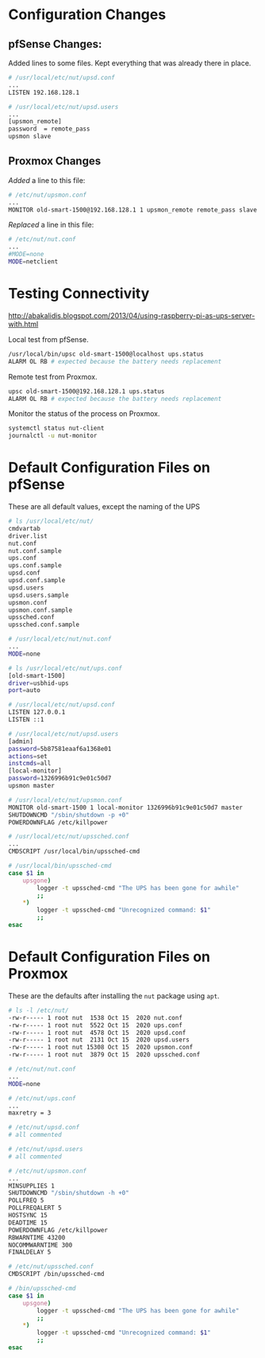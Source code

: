 
# Configuration Changes
## pfSense Changes:
Added lines to some files. Kept everything that was already there in place.
```sh
# /usr/local/etc/nut/upsd.conf
...
LISTEN 192.168.128.1
```
```sh
# /usr/local/etc/nut/upsd.users
...
[upsmon_remote]
password  = remote_pass
upsmon slave
```

## Proxmox Changes
*Added* a line to this file:
```sh
# /etc/nut/upsmon.conf
...
MONITOR old-smart-1500@192.168.128.1 1 upsmon_remote remote_pass slave
```
*Replaced* a line in this file:
```sh
# /etc/nut/nut.conf
...
#MODE=none
MODE=netclient
```

# Testing Connectivity
http://abakalidis.blogspot.com/2013/04/using-raspberry-pi-as-ups-server-with.html

Local test from pfSense.
```sh
/usr/local/bin/upsc old-smart-1500@localhost ups.status
ALARM OL RB # expected because the battery needs replacement
```
Remote test from Proxmox.
```sh
upsc old-smart-1500@192.168.128.1 ups.status
ALARM OL RB # expected because the battery needs replacement
```
Monitor the status of the process on Proxmox.
```sh
systemctl status nut-client
journalctl -u nut-monitor
```
# Default Configuration Files on pfSense
These are all default values, except the naming of the UPS
```sh
# ls /usr/local/etc/nut/
cmdvartab
driver.list
nut.conf
nut.conf.sample
ups.conf
ups.conf.sample
upsd.conf
upsd.conf.sample
upsd.users
upsd.users.sample
upsmon.conf
upsmon.conf.sample
upssched.conf
upssched.conf.sample
```
```sh
# /usr/local/etc/nut/nut.conf
...
MODE=none
```
```sh
# ls /usr/local/etc/nut/ups.conf
[old-smart-1500]
driver=usbhid-ups
port=auto
```
```sh
# /usr/local/etc/nut/upsd.conf
LISTEN 127.0.0.1
LISTEN ::1
```
```sh
# /usr/local/etc/nut/upsd.users
[admin]
password=5b87581eaaf6a1368e01
actions=set
instcmds=all
[local-monitor]
password=1326996b91c9e01c50d7
upsmon master
```
```sh
# /usr/local/etc/nut/upsmon.conf
MONITOR old-smart-1500 1 local-monitor 1326996b91c9e01c50d7 master
SHUTDOWNCMD "/sbin/shutdown -p +0"
POWERDOWNFLAG /etc/killpower
```
```sh
# /usr/local/etc/nut/upssched.conf
...
CMDSCRIPT /usr/local/bin/upssched-cmd
```
```sh
# /usr/local/bin/upssched-cmd
case $1 in
	upsgone)
		logger -t upssched-cmd "The UPS has been gone for awhile"
		;;
	*)
		logger -t upssched-cmd "Unrecognized command: $1"
		;;
esac
```
# Default Configuration Files on Proxmox
These are the defaults after installing the `nut` package using `apt`.
```sh
# ls -l /etc/nut/
-rw-r----- 1 root nut  1538 Oct 15  2020 nut.conf
-rw-r----- 1 root nut  5522 Oct 15  2020 ups.conf
-rw-r----- 1 root nut  4578 Oct 15  2020 upsd.conf
-rw-r----- 1 root nut  2131 Oct 15  2020 upsd.users
-rw-r----- 1 root nut 15308 Oct 15  2020 upsmon.conf
-rw-r----- 1 root nut  3879 Oct 15  2020 upssched.conf
```
```sh
# /etc/nut/nut.conf
...
MODE=none
```
```sh
# /etc/nut/ups.conf
...
maxretry = 3
```
```sh
# /etc/nut/upsd.conf
# all commented
```
```sh
# /etc/nut/upsd.users
# all commented
```
```sh
# /etc/nut/upsmon.conf
...
MINSUPPLIES 1
SHUTDOWNCMD "/sbin/shutdown -h +0"
POLLFREQ 5
POLLFREQALERT 5
HOSTSYNC 15
DEADTIME 15
POWERDOWNFLAG /etc/killpower
RBWARNTIME 43200
NOCOMMWARNTIME 300
FINALDELAY 5
```
```sh
# /etc/nut/upssched.conf
CMDSCRIPT /bin/upssched-cmd
```
```sh
# /bin/upssched-cmd
case $1 in
	upsgone)
		logger -t upssched-cmd "The UPS has been gone for awhile"
		;;
	*)
		logger -t upssched-cmd "Unrecognized command: $1"
		;;
esac
```